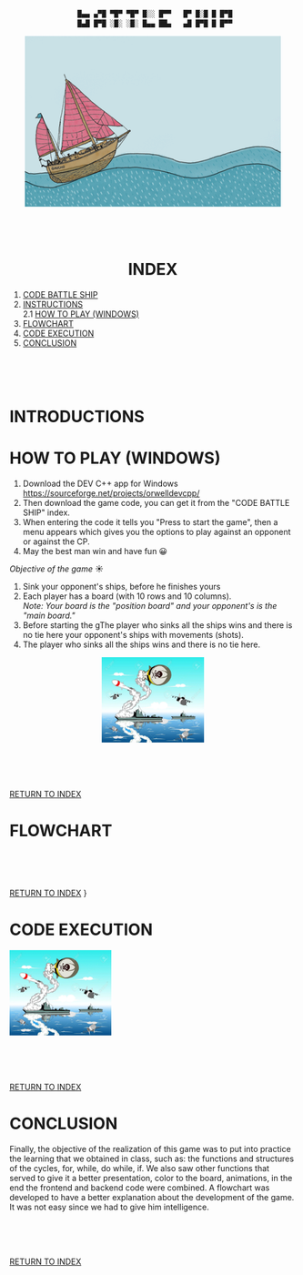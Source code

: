 <div align ="center">  

```c++

 █▄▄ ▄▀█ ▀█▀ ▀█▀ █░░ █▀▀   █▀ █░█ █ █▀█
  █▄█ █▀█ ░█░ ░█░ █▄▄ ██▄   ▄█ █▀█ █ █▀▀ 

```    

</div>
<div align ="center">
<img alt="c++" height="300" src="../imagenes/6uwO.gif"/>
</div>   
<br /><br /><br />  

<div align ="center">  

# INDEX
</div>  

 1. [CODE BATTLE SHIP](main.cpp)
 2. [INSTRUCTIONS](#introductions)  
   2.1 [HOW TO PLAY (WINDOWS)](#how-to-play-windows)    
3. [FLOWCHART](#flowchart)
4. [CODE EXECUTION](#code-execution)
5. [CONCLUSION](#conclusion)    

<br /><br /><br />  

# INTRODUCTIONS  

# HOW TO PLAY (WINDOWS)  
1. Download the DEV C++ app for Windows  
  https://sourceforge.net/projects/orwelldevcpp/  
2. Then download the game code, you can get it from the "CODE BATTLE SHIP" index.  
3. When entering the code it tells you "Press to start the game", then a menu appears which gives you the options to play against an opponent or against the CP.
4. May the best man win and have fun  &#128512;

 
_Objective of the game_  &#9728;  
1. Sink your opponent's ships, before he finishes yours
2. Each player has a board (with 10 rows and 10 columns).  
   _Note: Your board is the "position board" and your opponent's is the "main board."_
3. Before starting the gThe player who sinks all the ships wins and there is no tie here your opponent's ships with movements (shots).
6. The player who sinks all the ships wins and there is no tie here.
  
<div align ="center">
<img alt="age0" height="150" src="../imagenes/BATALLA.PNG"/>
</div>  
 
  <br /><br /><br />  

[RETURN TO INDEX](#index)  

# FLOWCHART   
<br /><br /><br />   

[RETURN TO INDEX](#index)  }

# CODE EXECUTION  
<img alt="age0" height="150" src="../imagenes/BATALLA.PNG"/>







<br /><br /><br />   

[RETURN TO INDEX](#index)  

# CONCLUSION   
Finally, the objective of the realization of this game was to put into practice the learning that we obtained in class, such as: the functions and structures of the cycles, for, while, do while, if. We also saw other functions that served to give it a better presentation, color to the board, animations, in the end the frontend and backend code were combined. A flowchart was developed to have a better explanation about the development of the game.
It was not easy since we had to give him intelligence.   
 
<br /><br /><br />  

[RETURN TO INDEX](#index)

   

